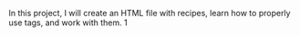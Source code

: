 In this project, I will create an HTML file with recipes, learn how to properly use tags, and work with them.
1